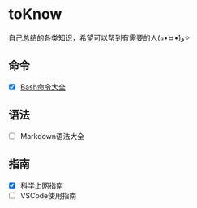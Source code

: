 # toKnow

自己总结的各类知识，希望可以帮到有需要的人(๑•̀ㅂ•́)و✧

## 命令
- [x] [Bash命令大全](https://github.com/Arlisol/toKnow/blob/master/commands/Bash%E5%91%BD%E4%BB%A4%E5%A4%A7%E5%85%A8.md)

## 语法
- [ ] Markdown语法大全

## 指南
- [x] [科学上网指南](https://github.com/Arlisol/toKnow/blob/master/guides/%E7%A7%91%E5%AD%A6%E4%B8%8A%E7%BD%91%E6%8C%87%E5%8D%97.md)  
- [ ] VSCode使用指南
